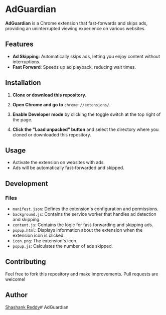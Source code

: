 
AdGuardian
==========

**AdGuardian** is a Chrome extension that fast-forwards and skips ads, providing an uninterrupted viewing experience on various websites.

Features
--------

*   **Ad Skipping**: Automatically skips ads, letting you enjoy content without interruptions.
*   **Fast Forward**: Speeds up ad playback, reducing wait times.

Installation
------------

1.  **Clone or download this repository.**
    
2.  **Open Chrome and go to** `chrome://extensions/`.
    
3.  **Enable Developer mode** by clicking the toggle switch at the top right of the page.
    
4.  **Click the "Load unpacked" button** and select the directory where you cloned or downloaded this repository.
    

Usage
-----

*   Activate the extension on websites with ads.
*   Ads will be automatically fast-forwarded and skipped.

Development
-----------

### Files

*   `manifest.json`: Defines the extension's configuration and permissions.
*   `background.js`: Contains the service worker that handles ad detection and skipping.
*   `content.js`: Contains the logic for fast-forwarding and skipping ads.
*   `popup.html`: Displays information about the extension when the extension icon is clicked.
*   `icon.png`: The extension's icon.
*   `popup.js`: Calculates the number of ads skipped.

Contributing
------------

Feel free to fork this repository and make improvements. Pull requests are welcome!

Author
------

[Shashank Reddy](https://github.com/shashank-amireddy)#   A d G u a r d i a n  
 
